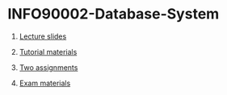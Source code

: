 # INFO90002-Database-System

1. [Lecture slides](https://github.com/infinityglow/INFO90002-Database-System/tree/main/Lecture)

2. [Tutorial materials](https://github.com/infinityglow/INFO90002-Database-System/tree/main/Tutorial)

3. [Two assignments](https://github.com/infinityglow/INFO90002-Database-System/tree/main/Assignment)

4. [Exam materials](https://github.com/infinityglow/INFO90002-Database-System/tree/main/Exam)
